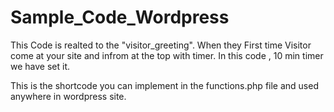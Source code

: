 # Sample_Code_Wordpress

This Code is realted to the "visitor_greeting". When they First time Visitor come at your site  and infrom at the top with timer. 
In this code , 10 min timer we have set it. 


This is the shortcode you can implement in the functions.php file and used anywhere in wordpress site. 
